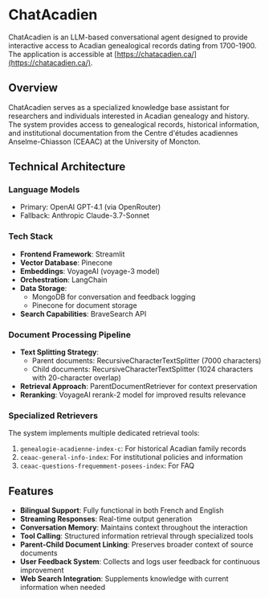 # ChatAcadien

ChatAcadien is an LLM-based conversational agent designed to provide interactive access to Acadian genealogical records dating from 1700-1900. The application is accessible at [https://chatacadien.ca/](https://chatacadien.ca/).

## Overview

ChatAcadien serves as a specialized knowledge base assistant for researchers and individuals interested in Acadian genealogy and history. The system provides access to genealogical records, historical information, and institutional documentation from the Centre d'études acadiennes Anselme-Chiasson (CEAAC) at the University of Moncton.

## Technical Architecture

### Language Models
- Primary: OpenAI GPT-4.1 (via OpenRouter)
- Fallback: Anthropic Claude-3.7-Sonnet

### Tech Stack
- **Frontend Framework**: Streamlit
- **Vector Database**: Pinecone
- **Embeddings**: VoyageAI (voyage-3 model)
- **Orchestration**: LangChain
- **Data Storage**:
  - MongoDB for conversation and feedback logging
  - Pinecone for document storage
- **Search Capabilities**: BraveSearch API

### Document Processing Pipeline
- **Text Splitting Strategy**:
  - Parent documents: RecursiveCharacterTextSplitter (7000 characters)
  - Child documents: RecursiveCharacterTextSplitter (1024 characters with 20-character overlap)
- **Retrieval Approach**: ParentDocumentRetriever for context preservation
- **Reranking**: VoyageAI rerank-2 model for improved results relevance

### Specialized Retrievers
The system implements multiple dedicated retrieval tools:
1. `genealogie-acadienne-index-c`: For historical Acadian family records
2. `ceaac-general-info-index`: For institutional policies and information
3. `ceaac-questions-frequemment-posees-index`: For FAQ

## Features

- **Bilingual Support**: Fully functional in both French and English
- **Streaming Responses**: Real-time output generation
- **Conversation Memory**: Maintains context throughout the interaction
- **Tool Calling**: Structured information retrieval through specialized tools
- **Parent-Child Document Linking**: Preserves broader context of source documents
- **User Feedback System**: Collects and logs user feedback for continuous improvement
- **Web Search Integration**: Supplements knowledge with current information when needed
